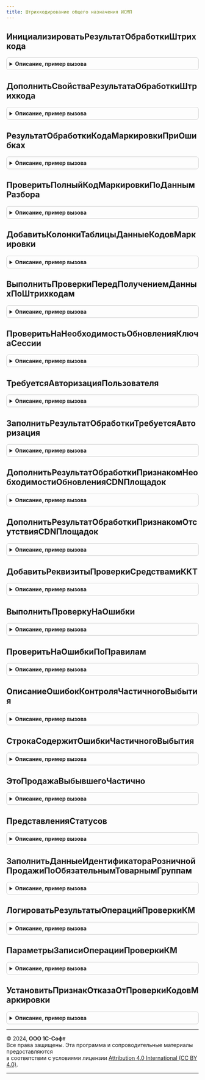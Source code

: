 ```yaml
---
title: Штрихкодирование общего назначения ИСМП
---
```



## ИнициализироватьРезультатОбработкиШтрихкода
<details style="margin: 1em 0; padding: 0.5em; border: 1px solid #ccc; border-radius: 6px;">

<summary style="font-weight: bold; cursor: pointer;">Описание, пример вызова</summary>

```bsl

// Инициализирует структуру, которая описывает результат обработки штрихкодов. Состоит из базовых свойств
// (См. ШтрихкодированиеОбщегоНазначенияИС.ИнициализироватьРезультатОбработкиШтрихкода), дополненных специфичными свойствами
// (См. ДополнитьСвойстваРезультатаОбработкиШтрихкода).
//
// Параметры:
//  ДанныеШтрихкода - (См. ШтрихкодированиеОбщегоНазначенияИС.ИнициализироватьДанныеШтрихкода).
//  ПараметрыСканирования  - (См. ШтрихкодированиеОбщегоНазначенияИС.ПараметрыСканирования)
// Возвращаемое значение:
//  (См. ШтрихкодированиеОбщегоНазначенияИС.ИнициализироватьРезультатОбработкиШтрихкода).
Функция ИнициализироватьРезультатОбработкиШтрихкода(ДанныеШтрихкода = Неопределено, ПараметрыСканирования = Неопределено) Экспорт
```

Пример вызова
```bsl
Результат = ШтрихкодированиеОбщегоНазначенияИСМП.ИнициализироватьРезультатОбработкиШтрихкода(ДанныеШтрихкода, ПараметрыСканирования);
```
</details>

## ДополнитьСвойстваРезультатаОбработкиШтрихкода
<details style="margin: 1em 0; padding: 0.5em; border: 1px solid #ccc; border-radius: 6px;">

<summary style="font-weight: bold; cursor: pointer;">Описание, пример вызова</summary>

```bsl

// Дополняет свойства структуры результат обработки штрихкода специфичными свойствами, характерными для продукции ИС МП.
//
// Параметры:
//  РезультатОбработкиШтрихкода - (См. ШтрихкодированиеОбщегоНазначенияИС.ИнициализироватьРезультатОбработкиШтрихкода).
//  ДанныеШтрихкода - (См. ШтрихкодированиеОбщегоНазначенияИС.ИнициализироватьДанныеШтрихкода).
//  ПараметрыСканирования - (См. ШтрихкодированиеОбщегоНазначенияИСКлиент.ПараметрыСканирования).
Процедура ДополнитьСвойстваРезультатаОбработкиШтрихкода(РезультатОбработкиШтрихкода, ДанныеШтрихкода, ПараметрыСканирования) Экспорт
```

Пример вызова
```bsl
ШтрихкодированиеОбщегоНазначенияИСМП.ДополнитьСвойстваРезультатаОбработкиШтрихкода(РезультатОбработкиШтрихкода, ДанныеШтрихкода, ПараметрыСканирования) 
```
</details>

## РезультатОбработкиКодаМаркировкиПриОшибках
<details style="margin: 1em 0; padding: 0.5em; border: 1px solid #ccc; border-radius: 6px;">

<summary style="font-weight: bold; cursor: pointer;">Описание, пример вызова</summary>

```bsl

// Возвращает результат обработки штрихкода с описанием ошибки.
//
// Параметры:
//  ДанныеШтрихкода - (См. ШтрихкодированиеОбщегоНазначенияИС.ИнициализироватьДанныеШтрихкода).
//  ПараметрыСканирования - (См. ШтрихкодированиеОбщегоНазначенияИСКлиент.ПараметрыСканирования).
// Возвращаемое значение:
//  См. ИнициализироватьРезультатОбработкиШтрихкода
Функция РезультатОбработкиКодаМаркировкиПриОшибках(ДанныеШтрихкода, ПараметрыСканирования) Экспорт
```

Пример вызова
```bsl
Результат = ШтрихкодированиеОбщегоНазначенияИСМП.РезультатОбработкиКодаМаркировкиПриОшибках(ДанныеШтрихкода, ПараметрыСканирования) 
```
</details>

## ПроверитьПолныйКодМаркировкиПоДаннымРазбора
<details style="margin: 1em 0; padding: 0.5em; border: 1px solid #ccc; border-radius: 6px;">

<summary style="font-weight: bold; cursor: pointer;">Описание, пример вызова</summary>

```bsl

Процедура ПроверитьПолныйКодМаркировкиПоДаннымРазбора(ДанныеРазбора, СтрокаДанных, ПараметрыСканирования) Экспорт
```

Пример вызова
```bsl
ШтрихкодированиеОбщегоНазначенияИСМП.ПроверитьПолныйКодМаркировкиПоДаннымРазбора(ДанныеРазбора, СтрокаДанных, ПараметрыСканирования) 
```
</details>

## ДобавитьКолонкиТаблицыДанныеКодовМаркировки
<details style="margin: 1em 0; padding: 0.5em; border: 1px solid #ccc; border-radius: 6px;">

<summary style="font-weight: bold; cursor: pointer;">Описание, пример вызова</summary>

```bsl

Процедура ДобавитьКолонкиТаблицыДанныеКодовМаркировки(ДанныеПоШтрихкодам, ПараметрыСканирования = Неопределено, ДанныеКодовМаркировки = Неопределено) Экспорт
```

Пример вызова
```bsl
ШтрихкодированиеОбщегоНазначенияИСМП.ДобавитьКолонкиТаблицыДанныеКодовМаркировки(ДанныеПоШтрихкодам, ПараметрыСканирования, ДанныеКодовМаркировки);
```
</details>

## ВыполнитьПроверкиПередПолучениемДанныхПоШтрихкодам
<details style="margin: 1em 0; padding: 0.5em; border: 1px solid #ccc; border-radius: 6px;">

<summary style="font-weight: bold; cursor: pointer;">Описание, пример вызова</summary>

```bsl

// Первый этап проверок. Выполняется сразу после считывания штрихкода.
//
// Параметры:
//  ДанныеКодовМаркировки - См. ШтрихкодированиеОбщегоНазначенияИС.ИнициализацияДанныхПоШтрихкодам.
//  ПараметрыСканирования - См. ШтрихкодированиеОбщегоНазначенияИС.ПараметрыСканирования.
// Возвращаемое значение:
//  Соответствие из КлючИЗначение- В случае удачного прохождения проверок - возвращает пустое соответствие,
//           В случае выявления ошибок или необходимого уточнения информации - возвращает заполненное соответствие с указанием причины.
Функция ВыполнитьПроверкиПередПолучениемДанныхПоШтрихкодам(ДанныеКодовМаркировки, ПараметрыСканирования) Экспорт
```

Пример вызова
```bsl
Результат = ШтрихкодированиеОбщегоНазначенияИСМП.ВыполнитьПроверкиПередПолучениемДанныхПоШтрихкодам(ДанныеКодовМаркировки, ПараметрыСканирования) 
```
</details>

## ПроверитьНаНеобходимостьОбновленияКлючаСессии
<details style="margin: 1em 0; padding: 0.5em; border: 1px solid #ccc; border-radius: 6px;">

<summary style="font-weight: bold; cursor: pointer;">Описание, пример вызова</summary>

```bsl

// Выполняет проверку на необходимость выполнения авторизации пользователя.
//
// Параметры:
//  ДанныеПоШтрихкодам - (См. ШтрихкодированиеОбщегоНазначенияИС.ИнициализацияТаблицыДанныхКодовМаркировки).
//  ПараметрыСканирования - (См. ШтрихкодированиеОбщегоНазначенияИСКлиент.ПараметрыСканирования).
// Возвращаемое значение:
//  Соответствие из КлючИЗначение:
//		Ключ - Строка - Код маркировки
//		Значение - (См. ШтрихкодированиеОбщегоНазначенияИС.ИнициализироватьРезультатОбработкиШтрихкода).
Функция ПроверитьНаНеобходимостьОбновленияКлючаСессии(ДанныеПоШтрихкодам, ПараметрыСканирования) Экспорт
```

Пример вызова
```bsl
Результат = ШтрихкодированиеОбщегоНазначенияИСМП.ПроверитьНаНеобходимостьОбновленияКлючаСессии(ДанныеПоШтрихкодам, ПараметрыСканирования) 
```
</details>

## ТребуетсяАвторизацияПользователя
<details style="margin: 1em 0; padding: 0.5em; border: 1px solid #ccc; border-radius: 6px;">

<summary style="font-weight: bold; cursor: pointer;">Описание, пример вызова</summary>

```bsl

// Проверяет необходимость авторизации пользователя на сервере ИС МП.
//
// Параметры:
//  ПараметрыСканирования - (См. ШтрихкодированиеОбщегоНазначенияИСКлиент.ПараметрыСканирования).
// Возвращаемое значение:
//  Булево - Истина, если требуется авторизация.
Функция ТребуетсяАвторизацияПользователя(ПараметрыСканирования) Экспорт
```

Пример вызова
```bsl
Результат = ШтрихкодированиеОбщегоНазначенияИСМП.ТребуетсяАвторизацияПользователя(ПараметрыСканирования) 
```
</details>

## ЗаполнитьРезультатОбработкиТребуетсяАвторизация
<details style="margin: 1em 0; padding: 0.5em; border: 1px solid #ccc; border-radius: 6px;">

<summary style="font-weight: bold; cursor: pointer;">Описание, пример вызова</summary>

```bsl

// Заполняет результат обработки, который информирует о необходимости выполнения авторизации ИС МП.
//
// Параметры:
//  РезультатОбработкиШтрихкода - (См. ШтрихкодированиеОбщегоНазначенияИС.ИнициализироватьРезультатОбработкиШтрихкода).
//  ПараметрыСканирования - (См. ШтрихкодированиеОбщегоНазначенияИСКлиент.ПараметрыСканирования).
//  РозничныйТокен - Булево - признак необходимости розничного токена продажи
Процедура ЗаполнитьРезультатОбработкиТребуетсяАвторизация(РезультатОбработкиШтрихкода, ПараметрыСканирования, РозничныйТокен  = Ложь) Экспорт
```

Пример вызова
```bsl
ШтрихкодированиеОбщегоНазначенияИСМП.ЗаполнитьРезультатОбработкиТребуетсяАвторизация(РезультатОбработкиШтрихкода, ПараметрыСканирования, РозничныйТокен);
```
</details>

## ДополнитьРезультатОбработкиПризнакомНеобходимостиОбновленияCDNПлощадок
<details style="margin: 1em 0; padding: 0.5em; border: 1px solid #ccc; border-radius: 6px;">

<summary style="font-weight: bold; cursor: pointer;">Описание, пример вызова</summary>

```bsl

// Заполняет результат обработки, который информирует о необходимости актуализации списка CDN-площадок
//
// Параметры:
//  РезультатОбработкиШтрихкода - См. ШтрихкодированиеОбщегоНазначенияИС.ИнициализироватьРезультатОбработкиШтрихкода
//  ДанныеПоШтрихкодам - См. ШтрихкодированиеОбщегоНазначенияИС.ИнициализацияДанныхПоШтрихкодам
Процедура ДополнитьРезультатОбработкиПризнакомНеобходимостиОбновленияCDNПлощадок(РезультатОбработкиШтрихкода, ДанныеПоШтрихкодам) Экспорт
```

Пример вызова
```bsl
ШтрихкодированиеОбщегоНазначенияИСМП.ДополнитьРезультатОбработкиПризнакомНеобходимостиОбновленияCDNПлощадок(РезультатОбработкиШтрихкода, ДанныеПоШтрихкодам) 
```
</details>

## ДополнитьРезультатОбработкиПризнакомОтсутствияCDNПлощадок
<details style="margin: 1em 0; padding: 0.5em; border: 1px solid #ccc; border-radius: 6px;">

<summary style="font-weight: bold; cursor: pointer;">Описание, пример вызова</summary>

```bsl

// Заполняет результат обработки, который информирует об отсутствии CDN-площадок
//
// Параметры:
//  РезультатОбработкиШтрихкода - См. ШтрихкодированиеОбщегоНазначенияИС.ИнициализироватьРезультатОбработкиШтрихкода
//  ДанныеПоШтрихкодам - См. ШтрихкодированиеОбщегоНазначенияИС.ИнициализацияДанныхПоШтрихкодам
Процедура ДополнитьРезультатОбработкиПризнакомОтсутствияCDNПлощадок(РезультатОбработкиШтрихкода, ДанныеПоШтрихкодам) Экспорт
```

Пример вызова
```bsl
ШтрихкодированиеОбщегоНазначенияИСМП.ДополнитьРезультатОбработкиПризнакомОтсутствияCDNПлощадок(РезультатОбработкиШтрихкода, ДанныеПоШтрихкодам) 
```
</details>

## ДобавитьРеквизитыПроверкиСредствамиККТ
<details style="margin: 1em 0; padding: 0.5em; border: 1px solid #ccc; border-radius: 6px;">

<summary style="font-weight: bold; cursor: pointer;">Описание, пример вызова</summary>

```bsl

// Добавляет реквизиты проверки средствами ККТ при встраивании проверки непосредственно в форму РМК не используя отдельную форму ожидания ККТ.
//
// Параметры:
//  Форма - ФормаКлиентскогоПриложения - Форма РМК
//  ДобавляемыеРеквизиты - Массив из РеквизитФормы - Реквизиты, которые будут добавлены на форму.
Процедура ДобавитьРеквизитыПроверкиСредствамиККТ(Форма, ДобавляемыеРеквизиты) Экспорт
```

Пример вызова
```bsl
ШтрихкодированиеОбщегоНазначенияИСМП.ДобавитьРеквизитыПроверкиСредствамиККТ(Форма, ДобавляемыеРеквизиты) 
```
</details>

## ВыполнитьПроверкуНаОшибки
<details style="margin: 1em 0; padding: 0.5em; border: 1px solid #ccc; border-radius: 6px;">

<summary style="font-weight: bold; cursor: pointer;">Описание, пример вызова</summary>

```bsl

// Выполняет поиск ошибок в данных по штрихкодам.
//
// Параметры:
//  ДанныеПоШтрихкодам - (См. ШтрихкодированиеОбщегоНазначенияИС.ИнициализацияДанныхПоШтрихкодам).
//  ПараметрыСканирования - (См. ШтрихкодированиеОбщегоНазначенияИСКлиент.ПараметрыСканирования).
//  ЕстьОшибки - Булево - Истина, если выявлена ошибка.
Процедура ВыполнитьПроверкуНаОшибки(ДанныеПоШтрихкодам, ПараметрыСканирования, ЕстьОшибки) Экспорт
```

Пример вызова
```bsl
ШтрихкодированиеОбщегоНазначенияИСМП.ВыполнитьПроверкуНаОшибки(ДанныеПоШтрихкодам, ПараметрыСканирования, ЕстьОшибки) 
```
</details>

## ПроверитьНаОшибкиПоПравилам
<details style="margin: 1em 0; padding: 0.5em; border: 1px solid #ccc; border-radius: 6px;">

<summary style="font-weight: bold; cursor: pointer;">Описание, пример вызова</summary>

```bsl

// Выполняет проверку на ошибки по заданным правилам.
//
// Параметры:
//  ДанныеПоШтрихкодам - См. ШтрихкодированиеОбщегоНазначенияИС.ИнициализацияДанныхПоШтрихкодам
//  ПравилаПроверкиНаОшибки - Структура - доступные правила проверки на ошибки:
//   * КонтрольСерий - Массив - Коллекция строк, где были выявлены ошибки по контролю серий.
//   * КонтрольСтатусов - Массив - Массив структур:
//     * СтрокиСОшибками - Массив - Коллекция строк, где были выявлены ошибки по контролю статусов.
//     * ДоступныеСтатусы - Массив из ПеречислениеСсылка.СтатусыКодовМаркировкиИСМП - Доступные статусы
//  ПараметрыСканирования - См. ШтрихкодированиеОбщегоНазначенияИСКлиент.ПараметрыСканирования
//  ЕстьОшибки - Булево - Истина, если найдена ошибка.
Процедура ПроверитьНаОшибкиПоПравилам(ДанныеПоШтрихкодам, ПравилаПроверкиНаОшибки, ПараметрыСканирования, ЕстьОшибки) Экспорт
```

Пример вызова
```bsl
ШтрихкодированиеОбщегоНазначенияИСМП.ПроверитьНаОшибкиПоПравилам(ДанныеПоШтрихкодам, ПравилаПроверкиНаОшибки, ПараметрыСканирования, ЕстьОшибки));
```
</details>

## ОписаниеОшибокКонтроляЧастичногоВыбытия
<details style="margin: 1em 0; padding: 0.5em; border: 1px solid #ccc; border-radius: 6px;">

<summary style="font-weight: bold; cursor: pointer;">Описание, пример вызова</summary>

```bsl

Процедура ОписаниеОшибокКонтроляЧастичногоВыбытия(ПравилаПроверкиНаОшибки, ПараметрыСканирования, ОбработкаСтрокиТаблицы = Ложь) Экспорт
```

Пример вызова
```bsl
ШтрихкодированиеОбщегоНазначенияИСМП.ОписаниеОшибокКонтроляЧастичногоВыбытия(ПравилаПроверкиНаОшибки, ПараметрыСканирования, ОбработкаСтрокиТаблицы);
```
</details>

## СтрокаСодержитОшибкиЧастичногоВыбытия
<details style="margin: 1em 0; padding: 0.5em; border: 1px solid #ccc; border-radius: 6px;">

<summary style="font-weight: bold; cursor: pointer;">Описание, пример вызова</summary>

```bsl

Функция СтрокаСодержитОшибкиЧастичногоВыбытия(СтрокаДанных, ПараметрыСканирования, ПравилаПроверкиНаОшибки, КэшМаркируемойПродукции) Экспорт
```

Пример вызова
```bsl
Результат = ШтрихкодированиеОбщегоНазначенияИСМП.СтрокаСодержитОшибкиЧастичногоВыбытия(СтрокаДанных, ПараметрыСканирования, ПравилаПроверкиНаОшибки, КэшМаркируемойПродукции) 
```
</details>

## ЭтоПродажаВыбывшегоЧастично
<details style="margin: 1em 0; padding: 0.5em; border: 1px solid #ccc; border-radius: 6px;">

<summary style="font-weight: bold; cursor: pointer;">Описание, пример вызова</summary>

```bsl

Функция ЭтоПродажаВыбывшегоЧастично(СтрокаДанных, ПараметрыСканирования, ДопустимыеСтатусы) Экспорт
```

Пример вызова
```bsl
Результат = ШтрихкодированиеОбщегоНазначенияИСМП.ЭтоПродажаВыбывшегоЧастично(СтрокаДанных, ПараметрыСканирования, ДопустимыеСтатусы) 
```
</details>

## ПредставленияСтатусов
<details style="margin: 1em 0; padding: 0.5em; border: 1px solid #ccc; border-radius: 6px;">

<summary style="font-weight: bold; cursor: pointer;">Описание, пример вызова</summary>

```bsl

// Возвращает соответствие статусов их представлениям.
//
// Возвращаемое значение:
//  Соответствие из КлючИЗначение - статусы и их представления:
//		* Ключ - ПеречислениеСсылка.СтатусыКодовМаркировкиИСМП, ПеречислениеСсылка.СтатусыКодовМаркировкиМОТП - значение перечисления
//		* Значение - Строка - представление значения перечисления
Функция ПредставленияСтатусов() Экспорт
```

Пример вызова
```bsl
Результат = ШтрихкодированиеОбщегоНазначенияИСМП.ПредставленияСтатусов() 
```
</details>

## ЗаполнитьДанныеИдентификатораРозничнойПродажиПоОбязательнымТоварнымГруппам
<details style="margin: 1em 0; padding: 0.5em; border: 1px solid #ccc; border-radius: 6px;">

<summary style="font-weight: bold; cursor: pointer;">Описание, пример вызова</summary>

```bsl

Процедура ЗаполнитьДанныеИдентификатораРозничнойПродажиПоОбязательнымТоварнымГруппам(ДанныеПоШтрихкодам, ПараметрыСканирования) Экспорт
```

Пример вызова
```bsl
ШтрихкодированиеОбщегоНазначенияИСМП.ЗаполнитьДанныеИдентификатораРозничнойПродажиПоОбязательнымТоварнымГруппам(ДанныеПоШтрихкодам, ПараметрыСканирования) 
```
</details>

## ЛогироватьРезультатыОперацийПроверкиКМ
<details style="margin: 1em 0; padding: 0.5em; border: 1px solid #ccc; border-radius: 6px;">

<summary style="font-weight: bold; cursor: pointer;">Описание, пример вызова</summary>

```bsl

// Логирование запросов разрешительного режима с учетом проверки наличия нужной версии БПО
// Если есть нужная версия БПО, то логируется в РС ОперацииПроверкиКМ, иначе - в Журнал регистрации
//
// Параметры:
//  ДанныеДляЛогирования - Массив из см. ПараметрыЗаписиОперацииПроверкиКМ
//
Процедура ЛогироватьРезультатыОперацийПроверкиКМ(ДанныеДляЛогирования) Экспорт
```

Пример вызова
```bsl
ШтрихкодированиеОбщегоНазначенияИСМП.ЛогироватьРезультатыОперацийПроверкиКМ(ДанныеДляЛогирования) 
```
</details>

## ПараметрыЗаписиОперацииПроверкиКМ
<details style="margin: 1em 0; padding: 0.5em; border: 1px solid #ccc; border-radius: 6px;">

<summary style="font-weight: bold; cursor: pointer;">Описание, пример вызова</summary>

```bsl

// Возвращает структуру для формирования записи в журнале логирования операций проверки кода маркировки
//
// Возвращаемое значение:
//   Структура:
//     * Наименование - Строка - наименование товара
//     * КонтрольнаяМарка - Строка - контрольная марка в виде Base64
//     * ЗапросРазрешенияПродажиКМ - Булево - Номенклатура подлежит обязательному контролю
//     * АдресСервераЗапросаРазрешения - Строка - адрес сервера где выполняется запрос разрешения
//     * ТекстЗапросаРазрешения - Строка - текст запроса для получения разрешения
//     * КодОтветаРазрешения - Строка - код ответа который получен от удаленного сервера, если код не задан, а значение флага
//                           ЗапросРазрешенияПродажиКМ установлено в Истина, тогда код будет содержать текст Таймаут
//     * РезультатЗапросаРазрешения - Строка - JSON - строка, ответ от удаленного сервера ГИС МТ
//     * ИдентификаторЗапросаРазрешения - Строка - идентификатор запроса полученного разрешения
//     * ВремяЗапросаРазрешения - Строка, Дата, Неопределено - таймштамп полученный с удаленого сервера
//     * НормализованныйШтрихкод - Строка - нормализованный ШК
//
Функция ПараметрыЗаписиОперацииПроверкиКМ() Экспорт
```

Пример вызова
```bsl
Результат = ШтрихкодированиеОбщегоНазначенияИСМП.ПараметрыЗаписиОперацииПроверкиКМ() 
```
</details>

## УстановитьПризнакОтказаОтПроверкиКодовМаркировки
<details style="margin: 1em 0; padding: 0.5em; border: 1px solid #ccc; border-radius: 6px;">

<summary style="font-weight: bold; cursor: pointer;">Описание, пример вызова</summary>

```bsl

Процедура УстановитьПризнакОтказаОтПроверкиКодовМаркировки(ДанныеПоШтрихкодам, ПараметрыСканирования) Экспорт
```

Пример вызова
```bsl
ШтрихкодированиеОбщегоНазначенияИСМП.УстановитьПризнакОтказаОтПроверкиКодовМаркировки(ДанныеПоШтрихкодам, ПараметрыСканирования) 
```
</details>

---

© 2024, **ООО 1С-Софт**  
Все права защищены. Эта программа и сопроводительные материалы предоставляются  
в соответствии с условиями лицензии [Attribution 4.0 International (CC BY 4.0)](https://creativecommons.org/licenses/by/4.0/legalcode).

---
